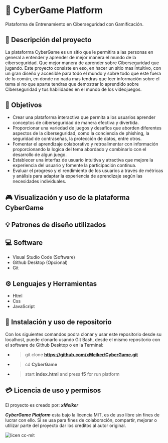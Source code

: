 # 🔑 CyberGame Platform
Plataforma de Entrenamiento en Ciberseguridad con Gamificación.

## 📝 Descripción del proyecto
La plataforma CyberGame es un sitio que le permitira a las personas en general a entender y aprender de mejor manera el mundo de la ciberseguridad.
Que mejor manera de aprender sobre Ciberseguridad que jugando. Este proyecto consiste en eso, en hacer un sitio mas intuitivo, con un gran diseño y accesible para todo el mundo y sobre todo que este fuera de lo común, en donde no nada mas tendras que leer información sobre el tema si no que aparte tendras que demostrar lo aprendido sobre Ciberseguridad y tus habilidades en el mundo de los videojuegos.

## 🔔 Objetivos
+ Crear una plataforma interactiva que permita a los usuarios aprender conceptos de ciberseguridad de manera efectiva y divertida.
+ Proporcionar una variedad de juegos y desafíos que aborden diferentes aspectos de la ciberseguridad, como la conciencia de phishing, la seguridad de contraseñas, la protección de datos, entre otros.
+ Fomentar el aprendizaje colaborativo y retroalimentar con información proporcionando la logica del tema abordado y combinarlo con el desarrollo de algun juego.
+ Establecer una interfaz de usuario intuitiva y atractiva que mejore la experiencia del usuario y fomente la participación continua.
+ Evaluar el progreso y el rendimiento de los usuarios a través de métricas y análisis para adaptar la experiencia de aprendizaje según las necesidades individuales.

## 🎮 Visualización y uso de la plataforma CyberGame

## 💡 Patrones de diseño utilizados

## 💻 Software
+ Visual Studio Code (Software)
+ Github Desktop (Opcional)
+ Git

## ⚙ Lenguajes y Herramientas
+ Html
+ Css
+ JavaScript

## 🔔 Instalación y uso de repositorio
Con los siguientes comandos podra clonar y usar este repositorio desde su localhost, puede clonarlo usando Git Bash, desde el mismo repositorio con el software de Github Desktop o en la Terminal:
+ > git clone **https://github.com/xMeiker/CyberGame.git**
+ > cd **CyberGame**
+ > start **index.html** and press **f5** for run platform

## 💳 Licencia de uso y permisos

El proyecto es creado por: ***xMeiker***

***CyberGame Platform*** esta bajo la licencia MIT, es de uso libre sin fines de lucrar con ello. Si se usa para fines de colaboración, compartir, mejorar o utilizar parte del proyecto dar los creditos al autor original.

![licen cc-mit](https://github.com/SergioMSR09/Modelo-Predictivo-De-Enfermedades-Proyecto-Final-/assets/158234022/49da30b6-0bbb-42c4-8639-e54cdb48d2b7)

